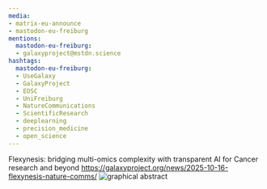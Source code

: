 ```yaml
---
media:
- matrix-eu-announce
- mastodon-eu-freiburg
mentions:
  mastodon-eu-freiburg:
  - galaxyproject@mstdn.science
hashtags:
  mastodon-eu-freiburg:
  - UseGalaxy
  - GalaxyProject
  - EOSC
  - UniFreiburg
  - NatureCommunications
  - ScientificResearch
  - deeplearning
  - precision_medicine
  - open_science
---
```

Flexynesis: bridging multi-omics complexity with transparent AI for Cancer research and beyond
https://galaxyproject.org/news/2025-10-16-flexynesis-nature-comms/
![graphical abstract](https://galaxyproject.org/assets/static/graphical_abstract.2b6d00f.33eaa9b5da4fb56fce6bb24177f79523.png)